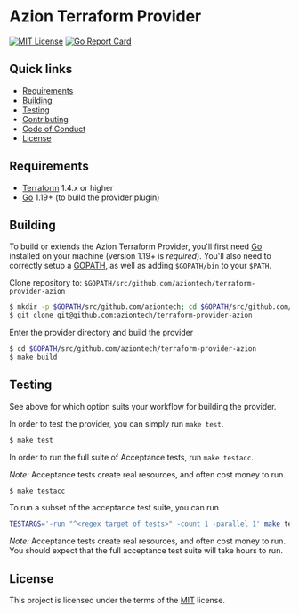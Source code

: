 # Azion Terraform Provider

[![MIT License](https://img.shields.io/badge/license-MIT-green.svg)](LICENSE)
[![Go Report Card](https://goreportcard.com/badge/github.com/aziontech/terraform-provider-azion)](https://goreportcard.com/report/github.com/aziontech/terraform-provider-azion)
<!--- # Documentation: https://registry.terraform.io/providers/azion/azion/latest/docs
-->

## Quick links
* [Requirements](#Requirements)
* [Building](#building)
* [Testing](#Testing)
* [Contributing](CONTRIBUTING.md)
* [Code of Conduct](CODE_OF_CONDUCT.md)
* [License](#License)

## Requirements
-	[Terraform](https://www.terraform.io/downloads.html) 1.4.x or higher
-	[Go](https://golang.org/doc/install) 1.19+ (to build the provider plugin)


## Building
To build or extends the Azion Terraform Provider, you'll first need [Go](http://www.golang.org)
installed on your machine (version 1.19+ is _required_). You'll also need to
correctly setup a [GOPATH](http://golang.org/doc/code.html#GOPATH), as well
as adding `$GOPATH/bin` to your `$PATH`.


Clone repository to: `$GOPATH/src/github.com/aziontech/terraform-provider-azion`

```sh
$ mkdir -p $GOPATH/src/github.com/aziontech; cd $GOPATH/src/github.com/aziontech
$ git clone git@github.com:aziontech/terraform-provider-azion
```

Enter the provider directory and build the provider

```sh
$ cd $GOPATH/src/github.com/aziontech/terraform-provider-azion
$ make build
```

## Testing

See above for which option suits your workflow for building the provider.

In order to test the provider, you can simply run `make test`.

```sh
$ make test
```

In order to run the full suite of Acceptance tests, run `make testacc`.

_Note:_ Acceptance tests create real resources, and often cost money to run.

```sh
$ make testacc
```

To run a subset of the acceptance test suite, you can run

```sh
TESTARGS='-run "^<regex target of tests>" -count 1 -parallel 1' make testacc
```

*Note:* Acceptance tests create real resources, and often cost money to run. You should expect that the full acceptance test suite will take hours to run.


## License
This project is licensed under the terms of the [MIT](LICENSE) license.



